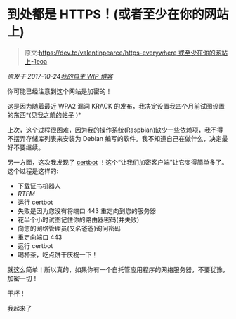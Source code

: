 # 到处都是 HTTPS！(或者至少在你的网站上)

> 原文:[https://dev.to/valentinpearce/https-everywhere 或至少在你的网站上-1eoa](https://dev.to/valentinpearce/https-everywhere--or-at-least-on-your-websites-1eoa)

*原发于 2017-10-24[我的自主 WIP 博客](https://alzai.xyz/post/3)*

你可能已经注意到这个网站是加密的！

这是因为随着最近 WPA2 漏洞 KRACK 的发布，我决定设置我四个月前试图设置的东西*(见[我之前的帖子](post/2) )*

上次，这个过程很困难，因为我的操作系统(Raspbian)缺少一些依赖项，我不得不摆弄存储库列表来安装为 Debian 编写的软件。我不知道自己在做什么，决定最好不要继续。

另一方面，这次我发现了 [certbot](https://certbot.eff.org/) ！这个“让我们加密客户端”让它变得简单多了。这个过程是这样的:

*   下载证书机器人
*   *RTFM*
*   运行 certbot
*   失败是因为您没有将端口 443 重定向到您的服务器
*   花半个小时试图记住你的路由器密码(并失败)
*   向您的网络管理员(又名爸爸)询问密码
*   重定向端口 443
*   运行 certbot
*   喝杯茶，吃点饼干庆祝一下！

就这么简单！所以真的，如果你有一个自托管应用程序的网络服务器，不要犹豫，加密一切！

干杯！

我起来了
